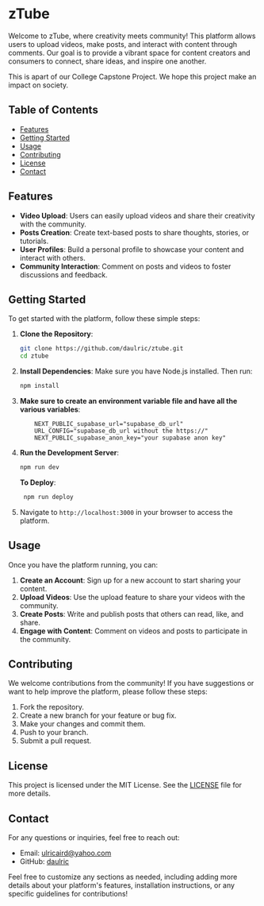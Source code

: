 # zTube

Welcome to zTube, where creativity meets community! This platform allows users to upload videos, make posts, and interact with content through comments. Our goal is to provide a vibrant space for content creators and consumers to connect, share ideas, and inspire one another.

This is apart of our College Capstone Project. We hope this project make an impact on society.

## Table of Contents
- [Features](#features)
- [Getting Started](#getting-started)
- [Usage](#usage)
- [Contributing](#contributing)
- [License](#license)
- [Contact](#contact)

## Features
- **Video Upload**: Users can easily upload videos and share their creativity with the community.
- **Posts Creation**: Create text-based posts to share thoughts, stories, or tutorials.
- **User Profiles**: Build a personal profile to showcase your content and interact with others.
- **Community Interaction**: Comment on posts and videos to foster discussions and feedback.

## Getting Started
To get started with the platform, follow these simple steps:

1. **Clone the Repository**:
   ```bash
   git clone https://github.com/daulric/ztube.git
   cd ztube
   ```

2. **Install Dependencies**: 
   Make sure you have Node.js installed. Then run:
   ```bash
   npm install
   ```

3. **Make sure to create an environment variable file and have all the various variables**:
    ```env
        NEXT_PUBLIC_supabase_url="supabase_db_url"
        URL_CONFIG="supabase_db_url without the https://"
        NEXT_PUBLIC_supabase_anon_key="your supabase anon key"
    ```

3. **Run the Development Server**:
   ```bash
   npm run dev
   ```

   **To Deploy**:
   ```bash
    npm run deploy
   ```

4. Navigate to `http://localhost:3000` in your browser to access the platform.

## Usage
Once you have the platform running, you can:

1. **Create an Account**: Sign up for a new account to start sharing your content.
2. **Upload Videos**: Use the upload feature to share your videos with the community.
3. **Create Posts**: Write and publish posts that others can read, like, and share.
4. **Engage with Content**: Comment on videos and posts to participate in the community.

## Contributing
We welcome contributions from the community! If you have suggestions or want to help improve the platform, please follow these steps:

1. Fork the repository.
2. Create a new branch for your feature or bug fix.
3. Make your changes and commit them.
4. Push to your branch.
5. Submit a pull request.

## License
This project is licensed under the MIT License. See the [LICENSE](LICENSE) file for more details.

## Contact
For any questions or inquiries, feel free to reach out:

- Email: ulricaird@yahoo.com
- GitHub: [daulric](https://github.com/daulric)

Feel free to customize any sections as needed, including adding more details about your platform's features, installation instructions, or any specific guidelines for contributions!

